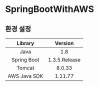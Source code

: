 # SpringBootWithAWS

## 환경 설정
|Library       |Version       |
|:------------:|:------------:|
|Java          | 1.8          |
|Spring Boot   | 1.3.5.Release|
|Tomcat        | 8.0.33       |
|AWS Java SDK  | 1.11.77      |